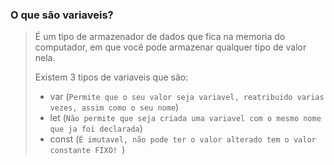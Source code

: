 ### **O que são variaveis?**

> É um tipo de armazenador de dados que fica na memoria do computador, em que você pode armazenar qualquer tipo de valor nela.
>
> Existem 3 tipos de variaveis que são:
>
> - var (`Permite que o seu valor seja variavel, reatribuido varias vezes, assim como o seu nome`)
> - let (`Não permite que seja criada uma variavel com o mesmo nome que ja foi declarada`)
> - const (`É imutavel, não pode ter o valor alterado tem o valor constante FIXO! `)
